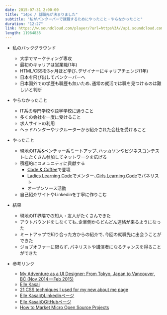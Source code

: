 ```yaml
---
date: 2015-07-31 2:00:00
title: "14px / 就職先が決まりました"
subtitle: "私がバンクーバーで就職するためにやったこと・やらなかったこと"
duration: "12:27"
link: https://w.soundcloud.com/player/?url=https%3A//api.soundcloud.com/tracks/217013859&amp;color=ff5500&amp;auto_play=false&amp;hide_related=false&amp;show_comments=true&amp;show_user=true&amp;show_reposts=false
length: 11964835
---
```


* 私のバックグラウンド
  * 大学でマーケティング専攻
  * 最初のキャリアは営業職(1年)
  * HTML/CSSを3ヶ月ほど学び､デザイナーにキャリアチェンジ(1年)
  * 日本を飛び出してバンクーバーへ
  * 日本国外での学歴も職歴も無いため､通常の就活では職を見つけるのは難しいと判断

* やらなかったこと
  * IT系の専門学校や語学学校に通うこと
  * 多くの会社を一度に受けること
  * 求人サイトの利用
  * ヘッドハンターやリクルーターから紹介された会社を受けること

* やったこと
  * 現地のIT系&ベンチャー系ミートアップ､ハッカソンやビジネスコンテストにたくさん参加してネットワークを広げる
  * 積極的にコミュニティに貢献する
    * <a href="https://medium.com/@ellekasai/how-to-market-micro-open-source-projects-703f03c71061" target="_blank">Code & Coffee</a>で登壇
    * <a href="http://ladieslearningcode.com/" target="_blank">Ladies Learning Code</a>でメンター､<a href="http://ladieslearningcode.com/program/girls-learning-code/" target="_blank">Girls Learning Code</a>でパネリスト
    * オープンソース活動
  * 自己紹介サイトやLinkedinを丁寧に作りこむ

* 結果
  * 現地のIT界隈での知人・友人がたくさんできた
  * アウトバウンドをしなくても､企業側からどんどん連絡が来るようになった
  * ミートアップで知り合った方からの紹介で､今回の就職先に出会うことができた
  * ジョブオファーに限らず､パネリストや講演者になるチャンスを得ることができた

* 参考リンク
  * <a href="https://medium.com/@ellekasai/my-adventure-as-a-ui-designer-from-tokyo-japan-to-vancouver-bc-twitter-roundup-5a0e56f2f5e1" target="_blank">My Adventure as a UI Designer: From Tokyo, Japan to Vancouver, BC (Nov 2014 — Feb 2015)</a>
  * <a href="http://ellekasai.com/" target="_blank">Elle Kasai</a>
  * <a href="https://medium.com/@ellekasai/21-css-techniques-i-used-for-my-new-about-me-page-22afdf3f019a" target="_blank">21 CSS techniques I used for my new about me page</a>
  * <a href="https://www.linkedin.com/in/ellekasai" target="_blank">Elle KasaiのLinkedinページ</a>
  * <a href="https://github.com/ellekasai/" target="_blank">Elle KasaiのGitHubページ</a>
  * <a href="https://medium.com/@ellekasai/how-to-market-micro-open-source-projects-703f03c71061" target="_blank">How to Market Micro Open Source Projects</a>